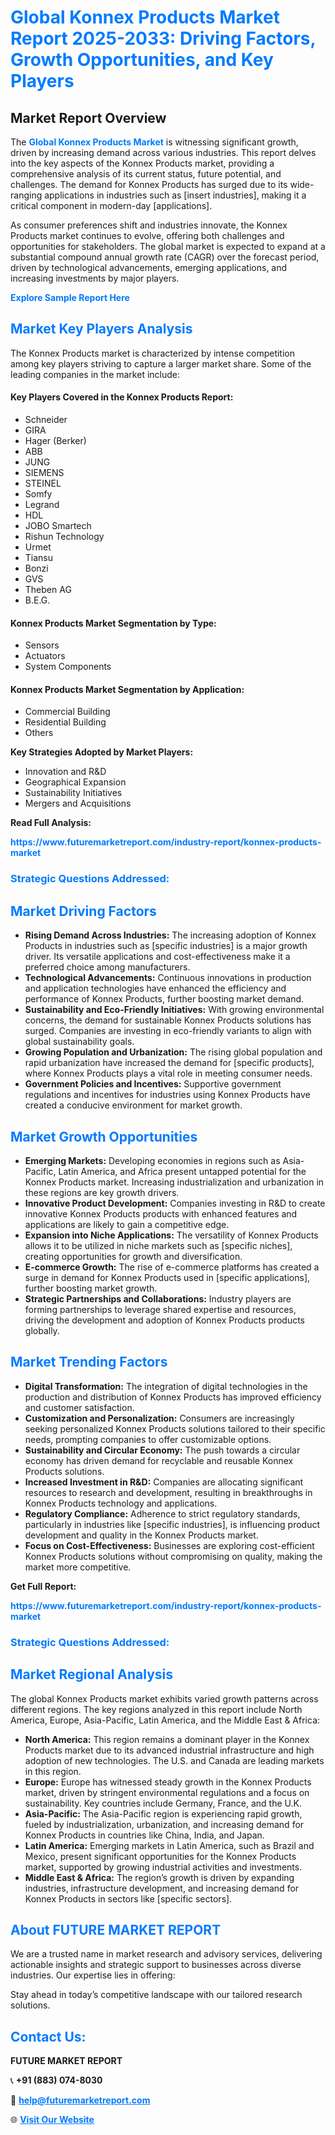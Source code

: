 <h1 style="color: #007BFF;">Global Konnex Products Market Report 2025-2033: Driving Factors, Growth Opportunities, and Key Players</h1>

<section id="overview">
<h2>Market Report Overview</h2>
<p>The <a href="https://www.futuremarketreport.com/industry-report/konnex-products-market" style="color: #007BFF; text-decoration: none;"><strong>Global Konnex Products Market</strong></a> is witnessing significant growth, driven by increasing demand across various industries. This report delves into the key aspects of the Konnex Products market, providing a comprehensive analysis of its current status, future potential, and challenges. The demand for Konnex Products has surged due to its wide-ranging applications in industries such as [insert industries], making it a critical component in modern-day [applications].</p>
<p>As consumer preferences shift and industries innovate, the Konnex Products market continues to evolve, offering both challenges and opportunities for stakeholders. The global market is expected to expand at a substantial compound annual growth rate (CAGR) over the forecast period, driven by technological advancements, emerging applications, and increasing investments by major players.</p>
</section>

<section id="overview">
<p><a href="https://www.futuremarketreport.com/request-sample/reportId=75584" style="color: #007BFF; text-decoration: none;"><strong>Explore Sample Report Here</strong></a></p>
</section>

<section id="key-players">
<h2 style="color: #007BFF;">Market Key Players Analysis</h2>
<p>The Konnex Products market is characterized by intense competition among key players striving to capture a larger market share. Some of the leading companies in the market include:</p>
<h4>Key Players Covered in the Konnex Products Report:</h4>
<ul><li>Schneider</li><li>GIRA</li><li>Hager (Berker)</li><li>ABB</li><li>JUNG</li><li>SIEMENS</li><li>STEINEL</li><li>Somfy</li><li>Legrand</li><li>HDL</li><li>JOBO Smartech</li><li>Rishun Technology</li><li>Urmet</li><li>Tiansu</li><li>Bonzi</li><li>GVS</li><li>Theben AG</li><li>B.E.G.</li></ul>
<h4>Konnex Products Market Segmentation by Type:</h4>
<ul><li>Sensors</li><li>Actuators</li><li>System Components</li></ul>

<h4>Konnex Products Market Segmentation by Application:</h4>
<ul><li>Commercial Building</li><li>Residential Building</li><li>Others</li></ul>
<p><strong>Key Strategies Adopted by Market Players:</strong></p>
<ul>
<li>Innovation and R&D</li>
<li>Geographical Expansion</li>
<li>Sustainability Initiatives</li>
<li>Mergers and Acquisitions</li>
</ul>
</section>

<section>
<p><strong>Read Full Analysis: </strong></p><a href="https://www.futuremarketreport.com/industry-report/konnex-products-market" style="color: #007BFF; text-decoration: none;"><strong>https://www.futuremarketreport.com/industry-report/konnex-products-market</strong></a>
<h3 style="color: #007BFF;">Strategic Questions Addressed:</h3>
</section>

<section id="driving-factors">
<h2 style="color: #007BFF;">Market Driving Factors</h2>
<ul>
<li><strong>Rising Demand Across Industries:</strong> The increasing adoption of Konnex Products in industries such as [specific industries] is a major growth driver. Its versatile applications and cost-effectiveness make it a preferred choice among manufacturers.</li>
<li><strong>Technological Advancements:</strong> Continuous innovations in production and application technologies have enhanced the efficiency and performance of Konnex Products, further boosting market demand.</li>
<li><strong>Sustainability and Eco-Friendly Initiatives:</strong> With growing environmental concerns, the demand for sustainable Konnex Products solutions has surged. Companies are investing in eco-friendly variants to align with global sustainability goals.</li>
<li><strong>Growing Population and Urbanization:</strong> The rising global population and rapid urbanization have increased the demand for [specific products], where Konnex Products plays a vital role in meeting consumer needs.</li>
<li><strong>Government Policies and Incentives:</strong> Supportive government regulations and incentives for industries using Konnex Products have created a conducive environment for market growth.</li>
</ul>
</section>

<section id="growth-opportunities">
<h2 style="color: #007BFF;">Market Growth Opportunities</h2>
<ul>
<li><strong>Emerging Markets:</strong> Developing economies in regions such as Asia-Pacific, Latin America, and Africa present untapped potential for the Konnex Products market. Increasing industrialization and urbanization in these regions are key growth drivers.</li>
<li><strong>Innovative Product Development:</strong> Companies investing in R&D to create innovative Konnex Products products with enhanced features and applications are likely to gain a competitive edge.</li>
<li><strong>Expansion into Niche Applications:</strong> The versatility of Konnex Products allows it to be utilized in niche markets such as [specific niches], creating opportunities for growth and diversification.</li>
<li><strong>E-commerce Growth:</strong> The rise of e-commerce platforms has created a surge in demand for Konnex Products used in [specific applications], further boosting market growth.</li>
<li><strong>Strategic Partnerships and Collaborations:</strong> Industry players are forming partnerships to leverage shared expertise and resources, driving the development and adoption of Konnex Products products globally.</li>
</ul>
</section>

<section id="trending-factors">
<h2 style="color: #007BFF;">Market Trending Factors</h2>
<ul>
<li><strong>Digital Transformation:</strong> The integration of digital technologies in the production and distribution of Konnex Products has improved efficiency and customer satisfaction.</li>
<li><strong>Customization and Personalization:</strong> Consumers are increasingly seeking personalized Konnex Products solutions tailored to their specific needs, prompting companies to offer customizable options.</li>
<li><strong>Sustainability and Circular Economy:</strong> The push towards a circular economy has driven demand for recyclable and reusable Konnex Products solutions.</li>
<li><strong>Increased Investment in R&D:</strong> Companies are allocating significant resources to research and development, resulting in breakthroughs in Konnex Products technology and applications.</li>
<li><strong>Regulatory Compliance:</strong> Adherence to strict regulatory standards, particularly in industries like [specific industries], is influencing product development and quality in the Konnex Products market.</li>
<li><strong>Focus on Cost-Effectiveness:</strong> Businesses are exploring cost-efficient Konnex Products solutions without compromising on quality, making the market more competitive.</li>
</ul>
</section>

<section>
<p><strong>Get Full Report: </strong></p><a href="https://www.futuremarketreport.com/industry-report/konnex-products-market" style="color: #007BFF; text-decoration: none;"><strong>https://www.futuremarketreport.com/industry-report/konnex-products-market</strong></a>
<h3 style="color: #007BFF;">Strategic Questions Addressed:</h3>
</section>


<section id="regional-analysis">
<h2 style="color: #007BFF;">Market Regional Analysis</h2>
<p>The global Konnex Products market exhibits varied growth patterns across different regions. The key regions analyzed in this report include North America, Europe, Asia-Pacific, Latin America, and the Middle East & Africa:</p>
<ul>
<li><strong>North America:</strong> This region remains a dominant player in the Konnex Products market due to its advanced industrial infrastructure and high adoption of new technologies. The U.S. and Canada are leading markets in this region.</li>
<li><strong>Europe:</strong> Europe has witnessed steady growth in the Konnex Products market, driven by stringent environmental regulations and a focus on sustainability. Key countries include Germany, France, and the U.K.</li>
<li><strong>Asia-Pacific:</strong> The Asia-Pacific region is experiencing rapid growth, fueled by industrialization, urbanization, and increasing demand for Konnex Products in countries like China, India, and Japan.</li>
<li><strong>Latin America:</strong> Emerging markets in Latin America, such as Brazil and Mexico, present significant opportunities for the Konnex Products market, supported by growing industrial activities and investments.</li>
<li><strong>Middle East & Africa:</strong> The region’s growth is driven by expanding industries, infrastructure development, and increasing demand for Konnex Products in sectors like [specific sectors].</li>
</ul>
</section>

<footer>
<h2 style="color: #007BFF;">About FUTURE MARKET REPORT</h2>
<p>We are a trusted name in market research and advisory services, delivering actionable insights and strategic support to businesses across diverse industries. Our expertise lies in offering:</p>

<p>Stay ahead in today’s competitive landscape with our tailored research solutions.</p>

<h2 style="color: #007BFF;">Contact Us:</h2>
<p><strong>FUTURE MARKET REPORT</strong></p>
<p>📞 <strong>+91 (883) 074-8030</strong></p>
<p>📧 <strong><a href="mailto:help@futuremarketreport.com" style="color: #007BFF;">help@futuremarketreport.com</a></strong></p>
<p>🌐 <strong><a href="https://www.futuremarketreport.com/" style="color: #007BFF;">Visit Our Website</a></strong></p>
</footer>